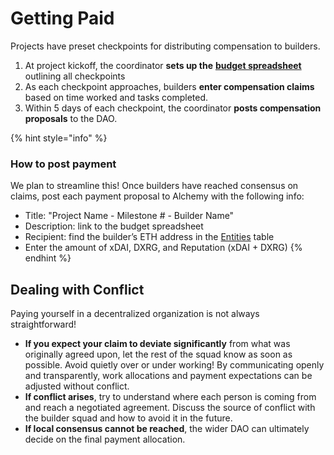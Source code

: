 # Getting Paid

Projects have preset checkpoints for distributing compensation to builders.

1. At project kickoff, the coordinator **sets up the** [**budget spreadsheet**](https://docs.google.com/spreadsheets/d/1mwYhzTNXSytzVtACZLu1V_EVTfjPKhGfHu-KhnBFESk) outlining all checkpoints
2. As each checkpoint approaches, builders **enter compensation claims** based on time worked and tasks completed.
3. Within 5 days of each checkpoint, the coordinator **posts compensation proposals** to the DAO.

{% hint style="info" %}
### How to post payment

We plan to streamline this! Once builders have reached consensus on claims, post each payment proposal to Alchemy with the following info:

* Title: "Project Name - Milestone \# - Builder Name"
* Description: link to the  budget spreadsheet
* Recipient: find the builder’s ETH address in the [Entities](https://airtable.com/tblZc3HquQ9JWZ5BI/viwDDK5AkfDtTSC45?blocks=hide) table 
* Enter the amount of xDAI, DXRG, and Reputation \(xDAI + DXRG\) 
{% endhint %}

## Dealing with Conflict

Paying yourself in a decentralized organization is not always straightforward!

* **If you expect your claim to deviate significantly** from what was originally agreed upon, let the rest of the squad know as soon as possible. Avoid quietly over or under working! By communicating openly and transparently, work allocations and payment expectations can be adjusted without conflict.
* **If conflict arises**, try to understand where each person is coming from and reach a negotiated agreement. Discuss the source of conflict with the builder squad and how to avoid it in the future. 
* **If local consensus cannot be reached**, the wider DAO can ultimately decide on the final payment allocation. 

